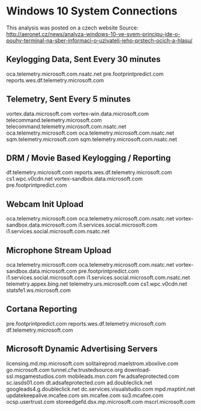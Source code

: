 # Windows 10 System Connections

This analysis was posted on a czech website
Source: http://aeronet.cz/news/analyza-windows-10-ve-svem-principu-jde-o-pouhy-terminal-na-sber-informaci-o-uzivateli-jeho-prstech-ocich-a-hlasu/

## Keylogging Data, Sent Every 30 minutes

oca.telemetry.microsoft.com.nsatc.net
pre.footprintpredict.com
reports.wes.df.telemetry.microsoft.com

## Telemetry, Sent Every 5 minutes

vortex.data.microsoft.com
vortex-win.data.microsoft.com
telecommand.telemetry.microsoft.com
telecommand.telemetry.microsoft.com.nsatc.net
oca.telemetry.microsoft.com
oca.telemetry.microsoft.com.nsatc.net
sqm.telemetry.microsoft.com
sqm.telemetry.microsoft.com.nsatc.net

## DRM / Movie Based Keylogging / Reporting

df.telemetry.microsoft.com
reports.wes.df.telemetry.microsoft.com
cs1.wpc.v0cdn.net
vortex-sandbox.data.microsoft.com
pre.footprintpredict.com

## Webcam Init Upload

oca.telemetry.microsoft.com
oca.telemetry.microsoft.com.nsatc.net
vortex-sandbox.data.microsoft.com
i1.services.social.microsoft.com
i1.services.social.microsoft.com.nsatc.net

## Microphone Stream Upload

oca.telemetry.microsoft.com
oca.telemetry.microsoft.com.nsatc.net
vortex-sandbox.data.microsoft.com
pre.footprintpredict.com
i1.services.social.microsoft.com
i1.services.social.microsoft.com.nsatc.net
telemetry.appex.bing.net
telemetry.urs.microsoft.com
cs1.wpc.v0cdn.net
statsfe1.ws.microsoft.com

## Cortana Reporting

pre.footprintpredict.com
reports.wes.df.telemetry.microsoft.com
df.telemetry.microsoft.com

## Microsoft Dynamic Advertising Servers

licensing.md.mp.microsoft.com 
solitaireprod.maelstrom.xboxlive.com 
go.microsoft.com 
tunnel.cfw.trustedsource.org 
download-ssl.msgamestudios.com 
mobileads.msn.com 
fw.adsafeprotected.com 
sc.iasds01.com 
dt.adsafeprotected.com 
ad.doubleclick.net 
googleads4.g.doubleclick.net 
dc.services.visualstudio.com 
mpd.mxptint.net 
updatekeepalive.mcafee.com 
sm.mcafee.com 
su3.mcafee.com 
ocsp.usertrust.com 
storeedgefd.dsx.mp.microsoft.com 
mscrl.microsoft.com
